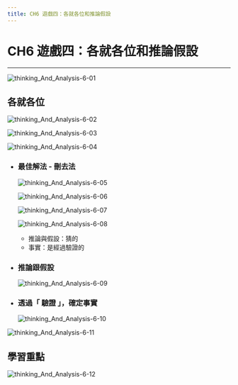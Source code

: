 ```yaml
---
title: CH6 遊戲四：各就各位和推論假設
---
```


# CH6 遊戲四：各就各位和推論假設
---

![thinking_And_Analysis-6-01](/docFubon/thinking_And_Analysis/thinking_And_Analysis-6-01.png)

## 各就各位
  ![thinking_And_Analysis-6-02](/docFubon/thinking_And_Analysis/thinking_And_Analysis-6-02.png)

  ![thinking_And_Analysis-6-03](/docFubon/thinking_And_Analysis/thinking_And_Analysis-6-03.png)

  ![thinking_And_Analysis-6-04](/docFubon/thinking_And_Analysis/thinking_And_Analysis-6-04.png)

  - ### 最佳解法 - 刪去法
    ![thinking_And_Analysis-6-05](/docFubon/thinking_And_Analysis/thinking_And_Analysis-6-05.png)

    ![thinking_And_Analysis-6-06](/docFubon/thinking_And_Analysis/thinking_And_Analysis-6-06.png)


    ![thinking_And_Analysis-6-07](/docFubon/thinking_And_Analysis/thinking_And_Analysis-6-07.png)

    ![thinking_And_Analysis-6-08](/docFubon/thinking_And_Analysis/thinking_And_Analysis-6-08.png)
    - 推論與假設：猜的
    - 事實：是經過驗證的

  - ### 推論跟假設
    ![thinking_And_Analysis-6-09](/docFubon/thinking_And_Analysis/thinking_And_Analysis-6-09.png)

  - ### 透過「 驗證 」，確定事實
    ![thinking_And_Analysis-6-10](/docFubon/thinking_And_Analysis/thinking_And_Analysis-6-10.png)

![thinking_And_Analysis-6-11](/docFubon/thinking_And_Analysis/thinking_And_Analysis-6-11.png)

## 學習重點
  ![thinking_And_Analysis-6-12](/docFubon/thinking_And_Analysis/thinking_And_Analysis-6-12.png)